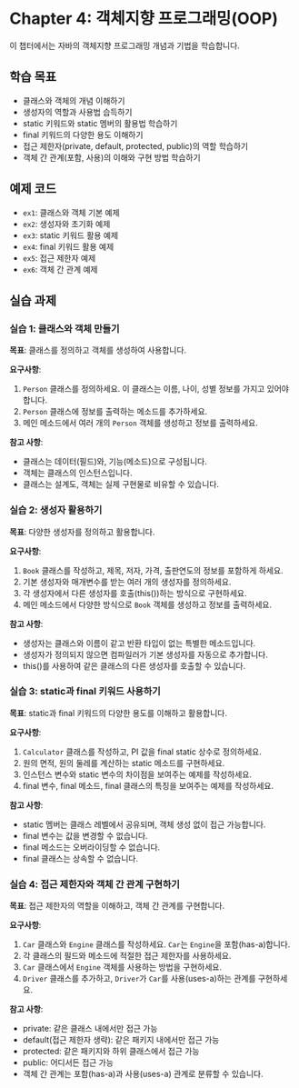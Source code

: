 # Chapter 4: 객체지향 프로그래밍(OOP)

이 챕터에서는 자바의 객체지향 프로그래밍 개념과 기법을 학습합니다.

## 학습 목표
- 클래스와 객체의 개념 이해하기
- 생성자의 역할과 사용법 습득하기
- static 키워드와 static 멤버의 활용법 학습하기
- final 키워드의 다양한 용도 이해하기
- 접근 제한자(private, default, protected, public)의 역할 학습하기
- 객체 간 관계(포함, 사용)의 이해와 구현 방법 학습하기

## 예제 코드
- `ex1`: 클래스와 객체 기본 예제
- `ex2`: 생성자와 초기화 예제
- `ex3`: static 키워드 활용 예제
- `ex4`: final 키워드 활용 예제
- `ex5`: 접근 제한자 예제
- `ex6`: 객체 간 관계 예제

## 실습 과제

### 실습 1: 클래스와 객체 만들기
**목표**: 클래스를 정의하고 객체를 생성하여 사용합니다.

**요구사항**:
1. `Person` 클래스를 정의하세요. 이 클래스는 이름, 나이, 성별 정보를 가지고 있어야 합니다.
2. `Person` 클래스에 정보를 출력하는 메소드를 추가하세요.
3. 메인 메소드에서 여러 개의 `Person` 객체를 생성하고 정보를 출력하세요.

**참고 사항**:
- 클래스는 데이터(필드)와, 기능(메소드)으로 구성됩니다.
- 객체는 클래스의 인스턴스입니다.
- 클래스는 설계도, 객체는 실제 구현물로 비유할 수 있습니다.

### 실습 2: 생성자 활용하기
**목표**: 다양한 생성자를 정의하고 활용합니다.

**요구사항**:
1. `Book` 클래스를 작성하고, 제목, 저자, 가격, 출판연도의 정보를 포함하게 하세요.
2. 기본 생성자와 매개변수를 받는 여러 개의 생성자를 정의하세요.
3. 각 생성자에서 다른 생성자를 호출(this())하는 방식으로 구현하세요.
4. 메인 메소드에서 다양한 방식으로 `Book` 객체를 생성하고 정보를 출력하세요.

**참고 사항**:
- 생성자는 클래스와 이름이 같고 반환 타입이 없는 특별한 메소드입니다.
- 생성자가 정의되지 않으면 컴파일러가 기본 생성자를 자동으로 추가합니다.
- this()를 사용하여 같은 클래스의 다른 생성자를 호출할 수 있습니다.

### 실습 3: static과 final 키워드 사용하기
**목표**: static과 final 키워드의 다양한 용도를 이해하고 활용합니다.

**요구사항**:
1. `Calculator` 클래스를 작성하고, PI 값을 final static 상수로 정의하세요.
2. 원의 면적, 원의 둘레를 계산하는 static 메소드를 구현하세요.
3. 인스턴스 변수와 static 변수의 차이점을 보여주는 예제를 작성하세요.
4. final 변수, final 메소드, final 클래스의 특징을 보여주는 예제를 작성하세요.

**참고 사항**:
- static 멤버는 클래스 레벨에서 공유되며, 객체 생성 없이 접근 가능합니다.
- final 변수는 값을 변경할 수 없습니다.
- final 메소드는 오버라이딩할 수 없습니다.
- final 클래스는 상속할 수 없습니다.

### 실습 4: 접근 제한자와 객체 간 관계 구현하기
**목표**: 접근 제한자의 역할을 이해하고, 객체 간 관계를 구현합니다.

**요구사항**:
1. `Car` 클래스와 `Engine` 클래스를 작성하세요. `Car`는 `Engine`을 포함(has-a)합니다.
2. 각 클래스의 필드와 메소드에 적절한 접근 제한자를 사용하세요.
3. `Car` 클래스에서 `Engine` 객체를 사용하는 방법을 구현하세요.
4. `Driver` 클래스를 추가하고, `Driver`가 `Car`를 사용(uses-a)하는 관계를 구현하세요.

**참고 사항**:
- private: 같은 클래스 내에서만 접근 가능
- default(접근 제한자 생략): 같은 패키지 내에서만 접근 가능
- protected: 같은 패키지와 하위 클래스에서 접근 가능
- public: 어디서든 접근 가능
- 객체 간 관계는 포함(has-a)과 사용(uses-a) 관계로 분류할 수 있습니다. 